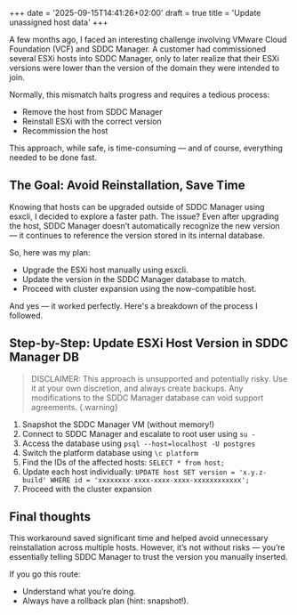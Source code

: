 +++
date = '2025-09-15T14:41:26+02:00'
draft = true
title = 'Update unassigned host data'
+++

A few months ago, I faced an interesting challenge involving VMware Cloud Foundation (VCF) and SDDC Manager. A customer had commissioned several ESXi hosts into SDDC Manager, only to later realize that their ESXi versions were lower than the version of the domain they were intended to join.

Normally, this mismatch halts progress and requires a tedious process:
- Remove the host from SDDC Manager
- Reinstall ESXi with the correct version
- Recommission the host

This approach, while safe, is time-consuming — and of course, everything needed to be done fast.

## The Goal: Avoid Reinstallation, Save Time
Knowing that hosts can be upgraded outside of SDDC Manager using esxcli, I decided to explore a faster path. 
The issue? Even after upgrading the host, SDDC Manager doesn’t automatically recognize the new version — it continues to reference the version stored in its internal database.

So, here was my plan:
- Upgrade the ESXi host manually using esxcli.
- Update the version in the SDDC Manager database to match.
- Proceed with cluster expansion using the now-compatible host.

And yes — it worked perfectly. Here's a breakdown of the process I followed.

## Step-by-Step: Update ESXi Host Version in SDDC Manager DB

> DISCLAIMER: This approach is unsupported and potentially risky. Use it at your own discretion, and always create backups. 
> Any modifications to the SDDC Manager database can void support agreements.
{.warning}

1. Snapshot the SDDC Manager VM (without memory!)
2. Connect to SDDC Manager and escalate to root user using `su -`
3. Access the database using `psql --host=localhost -U postgres`
4. Switch the platform database using `\c platform`
5. Find the IDs of the affected hosts: `SELECT * from host;`
6. Update each host individually: `UPDATE host SET version = 'x.y.z-build' WHERE id = 'xxxxxxxx-xxxx-xxxx-xxxx-xxxxxxxxxxxx';`
7. Proceed with the cluster expansion

## Final thoughts
This workaround saved significant time and helped avoid unnecessary reinstallation across multiple hosts. 
However, it’s not without risks — you’re essentially telling SDDC Manager to trust the version you manually inserted.

If you go this route:
- Understand what you’re doing.
- Always have a rollback plan (hint: snapshot!).